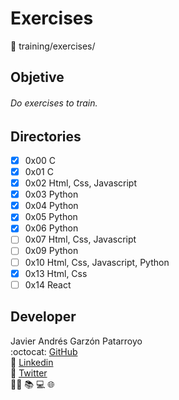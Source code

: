 # Exercises
:open_file_folder: training/exercises/

## Objetive
###### Do exercises to train.

## Directories
* [x] 0x00 C
* [x] 0x01 C
* [x] 0x02 Html, Css, Javascript
* [x] 0x03 Python
* [x] 0x04 Python
* [x] 0x05 Python
* [x] 0x06 Python
* [ ] 0x07 Html, Css, Javascript
* [ ] 0x09 Python
* [ ] 0x10 Html, Css, Javascript, Python
* [x] 0x13 Html, Css
* [ ] 0x14 React

## Developer
Javier Andrés Garzón Patarroyo  
:octocat: [GitHub](https://github.com/javierandresgp/)  
:link: [Linkedin](https://www.linkedin.com/in/javierandresgp/)  
:link: [Twitter](https://twitter.com/javierandresgp0)  
:man_technologist: :books: :computer: :globe_with_meridians: